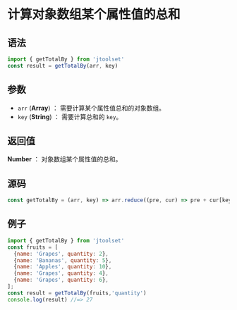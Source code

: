 

# 计算对象数组某个属性值的总和

## 语法

```js
import { getTotalBy } from 'jtoolset'
const result = getTotalBy(arr, key)
```

## 参数

- `arr` (**Array**) ： 需要计算某个属性值总和的对象数组。
- `key` (**String**) ： 需要计算总和的 `key`。

## 返回值

**Number** ： 对象数组某个属性值的总和。

## 源码

```js
const getTotalBy = (arr, key) => arr.reduce((pre, cur) => pre + cur[key], 0);
```

## 例子

```js
import { getTotalBy } from 'jtoolset'
const fruits = [
  {name: 'Grapes', quantity: 2},
  {name: 'Bananas', quantity: 5},
  {name: 'Apples', quantity: 10},
  {name: 'Grapes', quantity: 4},
  {name: 'Grapes', quantity: 6},
];
const result = getTotalBy(fruits,'quantity')
console.log(result) //=> 27
```
